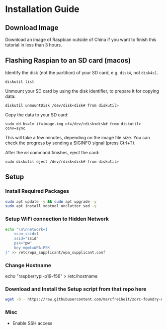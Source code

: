 # Installation Guide

## Download Image

Download an image of Raspbian outside of China if you want to finish this tutorial in less than 3 hours.

## Flashing Raspian to an SD card (macos)

Identify the disk (not the partition) of your SD card, e.g. `disk4`, not `disk4s1`.

```shell
diskutil list
```

Unmount your SD card by using the disk identifier, to prepare it for copying data:

```shell
diskutil unmountDisk /dev/disk<disk# from diskutil>
```

Copy the data to your SD card:

```shell
sudo dd bs=1m if=image.img of=/dev/rdisk<disk# from diskutil> conv=sync
```

This will take a few minutes, depending on the image file size. You can check the progress by sending a SIGINFO signal (press Ctrl+T).

After the `dd` command finishes, eject the card:

```shell
sudo diskutil eject /dev/rdisk<disk# from diskutil>
```

## Setup

### Install Required Packages

```bash
sudo apt update -y && sudo apt upgrade -y
sudo apt install xdotool unclutter sed -y
```

### Setup WiFi connection to Hidden Network

```bash
echo "\n\nnetwork={
    scan_ssid=1
    ssid="ssid"
    psk="pw"
    key_mgmt=WPA-PSK
}" >> /etc/wpa_supplicant/wpa_supplicant.conf
```

### Change Hostname

echo "raspberrypi-p19-f56" > /etc/hostname

### Download and Install the Setup script from that repo here

```bash
wget -O - https://raw.githubusercontent.com/marcfreiheit/zorc-foundry-displays/master/install.sh | bash
```

### Misc

- Enable SSH access
